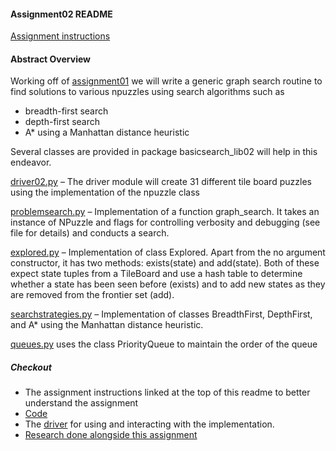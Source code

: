#### Assignment02 README

[Assignment instructions](A02.pdf)

#### Abstract Overview

Working off of [assignment01](../Assignment01/README.md) we will write a generic graph search routine to find solutions to various npuzzles using search algorithms such as 
 - breadth-first search
 - depth-first search
 - A* using a Manhattan distance heuristic

 Several classes are provided in package basicsearch_lib02 will help in this endeavor.

 [driver02.py](driver02.py) – The driver module will create 31 different tile board puzzles using the implementation of the npuzzle class

 [problemsearch.py](problemsearch.py) – Implementation of a function graph_search.  It takes an instance of NPuzzle and flags for controlling verbosity and debugging (see file for details) and conducts a search. 

[explored.py](explored.py) – Implementation of  class Explored.  Apart from the no argument constructor, it has two methods:  exists(state) and add(state).  Both of these expect state tuples from a TileBoard and use a hash table to determine whether a state has been seen before (exists) and to add new states as they are removed from the frontier set (add). 

[searchstrategies.py](searchstrategies.py) – Implementation of classes BreadthFirst, DepthFirst, and A* using the Manhattan distance heuristic.

[queues.py](basicsearch_lib02/queues.py) uses the class PriorityQueue to maintain the order of the queue

##### Checkout
- The assignment instructions linked at the top of this readme to better understand the assignment
- [Code](.)
- The [driver](driver02.py) for using and interacting with the implementation. 
- [Research done alongside this assignment](Research)


 

 
